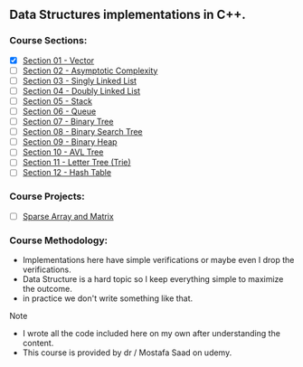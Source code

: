 ## Data Structures implementations in C++.

### Course Sections:

- [x] [Section 01 - Vector](./01-Vector/)
- [ ] [Section 02 - Asymptotic Complexity](./)
- [ ] [Section 03 - Singly Linked List](./)
- [ ] [Section 04 - Doubly Linked List](./)
- [ ] [Section 05 - Stack](./)
- [ ] [Section 06 - Queue](./)
- [ ] [Section 07 - Binary Tree](./)
- [ ] [Section 08 - Binary Search Tree](./)
- [ ] [Section 09 - Binary Heap](./)
- [ ] [Section 10 - AVL Tree](./)
- [ ] [Section 11 - Letter Tree (Trie)](./)
- [ ] [Section 12 - Hash Table](./)

### Course Projects:

- [ ] [Sparse Array and Matrix]()

### Course Methodology:

- Implementations here have simple verifications or maybe even I drop the verifications.
- Data Structure is a hard topic so I keep everything simple to maximize the outcome.
- in practice we don't write something like that.

> [!NOTE]
> - I wrote all the code included here on my own after understanding the content.
> - This course is provided by dr / Mostafa Saad on udemy.

